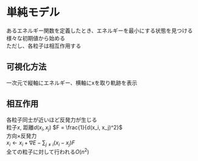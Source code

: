 # 単純モデル
あるエネルギー関数を定義したとき、エネルギーを最小にする状態を見つける  
様々な初期値から始める  
ただし、各粒子は相互作用する  

## 可視化方法
一次元で縦軸にエネルギー、横軸にxを取り軌跡を表示

## 相互作用
各粒子同士が近いほど反発力が生じる  
粒子$x$, 距離$d(x_i, x_j)$
$F = \frac{1}{d(x_i, x_j)^2}$  
方向×反発力  
$x_i \leftarrow x_i + \nabla E - \sum_{j \neq i} (x_i - x_j)F$  
全ての粒子に対して行われる$O(n^2)$


